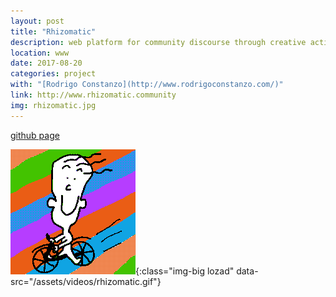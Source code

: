```yaml
---
layout: post
title: "Rhizomatic"
description: web platform for community discourse through creative actions
location: www
date: 2017-08-20
categories: project
with: "[Rodrigo Constanzo](http://www.rodrigoconstanzo.com/)"
link: http://www.rhizomatic.community
img: rhizomatic.jpg
---
```

[github page](https://github.com/sandreae/rhizomatic)

![rhizomatic](/assets/img/happytom.png){:class="img-big lozad" data-src="/assets/videos/rhizomatic.gif"}
